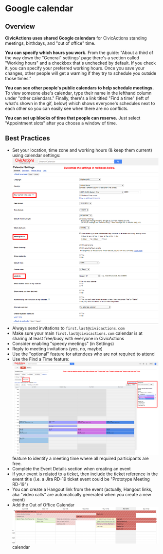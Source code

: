 # Google calendar

## Overview

**CivicActions uses shared Google calendars** for CivicActions standing meetings, birthdays, and "out of office" time.

**You can specify which hours you work.** From the guide: "About a third of the way down the "General" settings' page there's a section called "Working hours" and a checkbox that's unchecked by default. If you check it, you can specify your preferred working hours. Once you save your changes, other people will get a warning if they try to schedule you outside those times."

**You can see other people's public calendars to help schedule meetings.** To view someone else's calendar, type their name in the lefthand column under "other calendars." Finally, there's a link titled "Find a time" (left of what's shown in the gif, below) which shows everyone's schedules next to each other so you can easily see when there are no conflicts.

**You can set up blocks of time that people can reserve.** Just select "Appointment slots" after you choose a window of time.

## Best Practices

*   Set your location, time zone and working hours (& keep them current) using calendar settings: ![Calendar Settings](../../images/CivicActions_Calendar_Settings.png "Calendar settings")
*   Always send invitations to `first.last@civicactions.com`
*   Make sure your main `first.last@civicactions.com` calendar is at sharing at least free/busy with everyone in CivicActions
*   Consider enabling "speedy meetings" (in Settings)
*   Reply to meeting invitations (yes, no, maybe)
*   Use the "optional" feature for attendees who are not required to attend
*   Use the Find a Time feature: !["Find a Time"](../../images/CivicActions_Calendar_FindTime.png "Find a time") feature to identify a meeting time where all required participants are free.
*   Complete the Event Details section when creating an event
*   If your event is related to a ticket, then include the ticket reference in the event title (i.e. a Jira RD-19 ticket event could be "Prototype Meeting RD-19")
*   You can create a Hangout link from the event (actually, Hangout links, aka "video calls" are automatically generated when you create a new event)
*   Add the Out of Office Calendar !["CivicActions: Out of Office"](../../images/ooo-cal1.png "Out of Office Calendar") calendar
